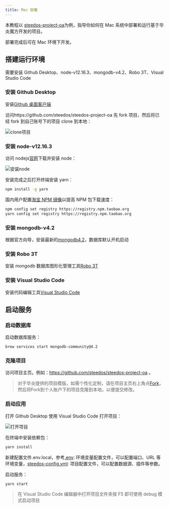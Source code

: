 ```yaml
---
title: Mac 部署
---
```


本教程以 [steedos-project-oa](https://github.com/steedos/steedos-project-oa)为例，指导你如何在 Mac 系统中部署和运行基于华炎魔方开发的项目。

部署完成后可在 Mac 环境下开发。

## 搭建运行环境

需要安装 Github Desktop、node-v12.16.3、mongodb-v4.2、Robo 3T、Visual Studio Code

### 安装 Github Desktop

安装[Github 桌面客户端](https://desktop.github.com/)

访问https://github.com/steedos/steedos-project-oa 先 fork 项目，然后将已经 fork 到自己账号下的项目 clone 到本地：

![clone项目](/assets/windows/clone项目.png)

### 安装 node-v12.16.3

访问 nodejs[官网](https://nodejs.org/en/)下载并安装 node：

![安装node](/assets/windows/安装node.png)

安装完成之后打开终端安装 yarn：

```bash
npm install -g yarn
```

国内用户配置[淘宝 NPM 镜像](https://developer.aliyun.com/mirror/NPM)以提高 NPM 包下载速度：

```bash
npm config set registry https://registry.npm.taobao.org
yarn config set registry https://registry.npm.taobao.org
```

### 安装 mongodb-v4.2

根据官方向导，安装最新的[mongodb4.2](https://docs.mongodb.com/manual/tutorial/install-mongodb-on-os-x/)，数据库默认开机启动

### 安装 Robo 3T

安装 mongodb 数据库图形化管理工具[Robo 3T](https://robomongo.org/)

### 安装 Visual Studio Code

安装代码编辑工具[Visual Studio Code](https://code.visualstudio.com/)

## 启动服务

### 启动数据库

启动数据库服务：

```bash
brew services start mongodb-community@4.2
```

### 克隆项目

访问项目主页。例如：https://github.com/steedos/steedos-project-oa 。

> 对于华炎提供的项目模版，如需个性化定制，请在项目主页右上角点[Fork](https://help.github.com/en/github/getting-started-with-github/fork-a-repo)，然后将Fork到个人账户下的项目克隆到本地，以便提交修改。

### 启动应用

打开 Github Desktop 使用 Visual Studio Code 打开项目：

![打开项目](/assets/windows/打开项目.png)

在终端中安装依赖包：

```bash
yarn install
```

新建配置文件.env.local，参考[.env](env): 环境变量配置文件，可以配置端口、URL 等环境变量，[steedos-config.yml](steedos_config): 项目配置文件，可以配置数据源、插件等参数。

启动服务：

```bash
yarn start
```

> 在 Visual Studio Code 编辑器中打开项目文件夹按 F5 即可使用 debug 模式启动项目
